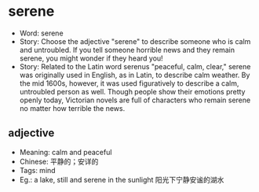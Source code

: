# serene

- Word: serene
- Story: Choose the adjective "serene" to describe someone who is calm and untroubled. If you tell someone horrible news and they remain serene, you might wonder if they heard you!
- Story: Related to the Latin word serenus "peaceful, calm, clear," serene was originally used in English, as in Latin, to describe calm weather. By the mid 1600s, however, it was used figuratively to describe a calm, untroubled person as well. Though people show their emotions pretty openly today, Victorian novels are full of characters who remain serene no matter how terrible the news.

## adjective

- Meaning: calm and peaceful
- Chinese: 平静的；安详的
- Tags: mind
- Eg.: a lake, still and serene in the sunlight 阳光下宁静安谧的湖水

